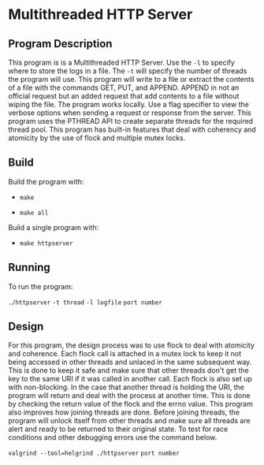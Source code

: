 # Multithreaded HTTP Server

## Program Description

This program is is a Multithreaded HTTP Server. Use the `-l` to specify where to store the logs in a file. The `-t` will specify the number of threads the program will use. This program will write to a file or extract the contents of a file with the commands GET, PUT, and APPEND. APPEND in not an official request but an added request that add contents to a file without wiping the file. The program works locally. Use a flag specifier to view the verbose options when sending a request or response from the server. This program uses the PTHREAD API to create separate threads for the required thread pool. This program has built-in features that deal with coherency and atomicity by the use of flock and multiple mutex locks. 

## Build

Build the program with:

 - `make`

 - `make all`

Build a single program with:

 - `make httpserver` 

## Running

To run the program:

`./httpserver` `-t thread` `-l logfile` `port number` 

## Design

For this program, the design process was to use flock to deal with atomicity and coherence. Each flock call is attached in a mutex lock to keep it not being accessed in other threads and unlaced in the same subsequent way. This is done to keep it safe and make sure that other threads don't get the key to the same URI if it was called in another call. Each flock is also set up with non-blocking. In the case that another thread is holding the URI, the program will return and deal with the process at another time. This is done by checking the return value of the flock and the errno value. This program also improves how joining threads are done. Before joining threads, the program will unlock itself from other threads and make sure all threads are alert and ready to be returned to their original state. To test for race conditions and other debugging errors use the command below. 
 
`valgrind --tool=helgrind ./httpserver` `port number`
